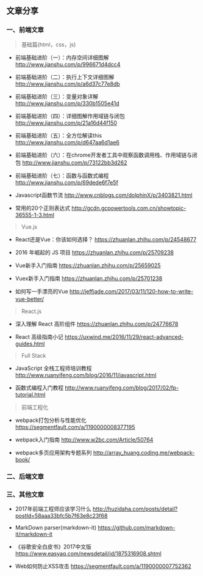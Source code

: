 ## 文章分享

### 一、前端文章

> 基础篇(html，css，js)

- 前端基础进阶（一）：内存空间详细图解 http://www.jianshu.com/p/996671d4dcc4

- 前端基础进阶（二）：执行上下文详细图解 http://www.jianshu.com/p/a6d37c77e8db

- 前端基础进阶（三）：变量对象详解 http://www.jianshu.com/p/330b1505e41d

- 前端基础进阶（四）：详细图解作用域链与闭包 http://www.jianshu.com/p/21a16d44f150

- 前端基础进阶（五）：全方位解读this http://www.jianshu.com/p/d647aa6d1ae6

- 前端基础进阶（六）：在chrome开发者工具中观察函数调用栈、作用域链与闭包 http://www.jianshu.com/p/73122bb3d262

- 前端基础进阶（七）：函数与函数式编程 http://www.jianshu.com/p/69dede6f7e5f

- Javascript函数节流 http://www.cnblogs.com/dolphinX/p/3403821.html

- 常用的20个正则表达式 http://gcdn.gcpowertools.com.cn/showtopic-36555-1-3.html

> Vue.js

- React还是Vue：你该如何选择？ https://zhuanlan.zhihu.com/p/24548677

- 2016 年崛起的 JS 项目 https://zhuanlan.zhihu.com/p/25709238

- Vue新手入门指南 https://zhuanlan.zhihu.com/p/25659025

- Vuex新手入门指南 https://zhuanlan.zhihu.com/p/25701238

- 如何写一手漂亮的Vue http://jeffjade.com/2017/03/11/120-how-to-write-vue-better/
　
> React.js

- 深入理解 React 高阶组件 https://zhuanlan.zhihu.com/p/24776678

- React 高级指南小记 https://uxwind.me/2016/11/29/react-advanced-guides.html


> Full Stack

- JavaScript 全栈工程师培训教程 http://www.ruanyifeng.com/blog/2016/11/javascript.html

- 函数式编程入门教程 http://www.ruanyifeng.com/blog/2017/02/fp-tutorial.html

> 前端工程化

- webpack打包分析与性能优化 https://segmentfault.com/a/1190000008377195

- webpack入门指南 http://www.w2bc.com/Article/50764

- webpack多页应用架构专题系列 http://array_huang.coding.me/webpack-book/

### 二、后端文章


### 三、其他文章

- 2017年前端工程师应该学习什么 http://huzidaha.com/posts/detail?postId=58aaa33bfc5b7f63e8c23f68

- MarkDown parser(markdown-it) https://github.com/markdown-it/markdown-it

- 《谷歌安全白皮书》2017中文版 https://www.easyaq.com/newsdetail/id/1875316908.shtml

- Web如何防止XSS攻击 https://segmentfault.com/a/1190000007752362
